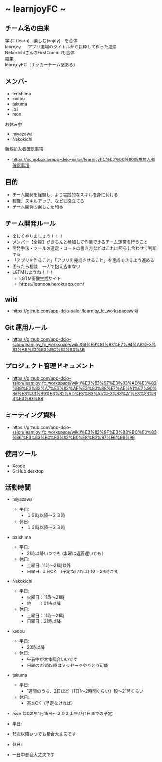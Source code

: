 #  ~ learnjoyFC ~
## チーム名の由来
学ぶ（learn)　楽しむ(enjoy)　を合体  
learnjoy  　
アプリ道場のタイトルから抜粋して作った造語  
NekokichiさんのFirstCommitも合体  
結果  
learnjoyFC（サッカーチーム感ある）

## メンバ- 
- torishima
- kodou
- takuma
- joji
- reon

お休み中
- miyazawa
- Nekokichi

新規加入者確認事項
- https://scrapbox.io/app-dojo-salon/learnjoyFC%E3%80%80新規加入者確認事項

## 目的

- チーム開発を経験し、より実践的なスキルを身に付ける
- 転職、スキルアップ、などに役立てる
- チーム開発の楽しさを知る

## チーム開発ルール

- 楽しくやりましょう！！！
- メンバー【全員】がきちんと参加して作業できるチーム運営を行うこと
- 開発手法・ツールの選定・コードの書き方などはこれに照らし合わせて判断する
- 「アプリを作ること」「アプリを完成させること」を達成できるよう進める
- 困ったら相談　一人で抱え込まない
- LGTMしようね！！！
  - LGTM画像生成サイト
  - https://lgtmoon.herokuapp.com/

## wiki

- https://github.com/app-dojo-salon/learnjoy_fc_workspace/wiki

## Git 運用ルール

- https://github.com/app-dojo-salon/learnjoy_fc_workspace/wiki/Git%E9%81%8B%E7%94%A8%E3%83%AB%E3%83%BC%E3%83%AB

## プロジェクト管理ドキュメント
- https://github.com/app-dojo-salon/learnjoy_fc_workspace/wiki/%E3%83%97%E3%83%AD%E3%82%B8%E3%82%A7%E3%82%AF%E3%83%88%E7%AE%A1%E7%90%86%E3%83%89%E3%82%AD%E3%83%A5%E3%83%A1%E3%83%B3%E3%83%88

## ミーティング資料

- https://github.com/app-dojo-salon/learnjoy_fc_workspace/wiki/%E3%83%9F%E3%83%BC%E3%83%86%E3%83%B3%E3%82%B0%E8%B3%87%E6%96%99

## 使用ツール

- Xcode
- GitHub desktop

## 活動時間
- miyazawa
  - 平日:
    - １６時以降〜２３時
  - 休日:
    - １６時以降〜２３時
- torishima
  - 平日:
    - 21時以降いつでも (水曜は返答遅いかも）
  - 休日:
    - 土曜日: 11時〜21時以外
    - 日曜日: １日OK　(予定なければ) 10 ~ 24時ごろ
- Nekokichi
  - 平日:
    - 火曜日：11時〜21時
    - 他　　：21時以降
  - 休日:
    - 土曜日：11時〜21時
    - 日曜日：21時以降
- kodou
  - 平日:
    - 23時以降
  - 休日:
    - 午前中が大体都合いいです
    - 日曜の22時以降はメッセージやりとり可能

- takuma
  - 平日:
    - 1週間のうち、2日ほど（1日1〜2時間くらい）19〜21時くらい
  - 休日:
    - 基本OK（予定なければ）
    
- reon (2021年1月15日〜２０２１年4月1日までの予定)
 - 平日:
  - 15次以降いつでも都合大丈夫です
 - 休日:
  - 一日中都合大丈夫です



